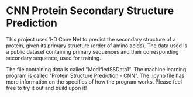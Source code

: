 # CNN Protein Secondary Structure Prediction

This project uses 1-D Conv Net to predict the secondary structure of a protein, given its primary structure (order of amino acids). The data used is a public dataset containing primary sequences and their corresponding secondary sequence, used for training.

The file containing data is called "ModifiedSSData1". The machine learning program is called "Protein Structure Prediction - CNN". The .ipynb file has more information on the specifics of how the program works. Please feel free to try it out and build upon it!
